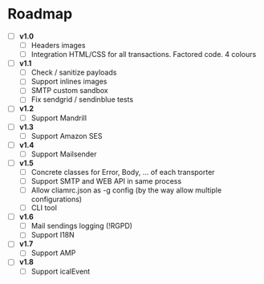 # Roadmap

- [ ] **v1.0** 
  - [ ] Headers images 
  - [ ] Integration HTML/CSS for all transactions. Factored code. 4 colours

- [ ] **v1.1**
  - [ ] Check / sanitize payloads
  - [ ] Support inlines images
  - [ ] SMTP custom sandbox 
  - [ ] Fix sendgrid / sendinblue tests

- [ ] **v1.2**
  - [ ] Support Mandrill

- [ ] **v1.3**
  - [ ] Support Amazon SES

- [ ] **v1.4**
  - [ ] Support Mailsender

- [ ] **v1.5**
  - [ ] Concrete classes for Error, Body, ... of each transporter
  - [ ] Support SMTP and WEB API in same process
  - [ ] Allow cliamrc.json as -g config (by the way allow multiple configurations)
  - [ ] CLI tool

- [ ] **v1.6**
  - [ ] Mail sendings logging (!RGPD)
  - [ ] Support I18N

- [ ] **v1.7**
  - [ ] Support AMP

- [ ] **v1.8**
  - [ ] Support icalEvent
